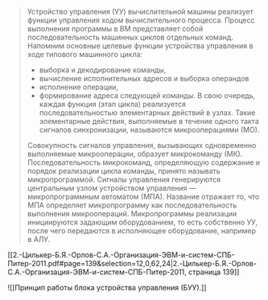 > Устройство управления (УУ) вычислительной машины реализует функции управления ходом вычислительного процесса.
> Процесс выполнения программы в ВМ представляет собой последовательность машинных циклов отдельных команд. Напомним основные целевые функции устройства управления в ходе типового машинного цикла:
> - выборка и декодирование команды,
> - вычисление исполнительных адресов и выборка операндов
> - исполнение операции,
> - формирование адреса следующей команды.
> В свою очередь, каждая функция (этап цикла) реализуется последовательностью элементарных действий в узлах. Такие элементарные действия, выполняемые в течение одного такта сигналов синхронизации, называются микрооперациями (МО). 
> 
> Совокупность сигналов управления, вызывающих одновременно выполняемые микрооперации, образует микрокоманду (МК). Последовательность микрокоманд, определяющую содержание и порядок реализации цикла команды, принято называть микропрограммой.
> Сигналы управления генерируются центральным узлом устройством управления — микропрограммным автоматом (МПА). Название отражает то, что МПА определяет микропрограмму как последовательность выполнения микроопераций.
> Микропрограммы реализации инициируются задающим оборудованием, то есть собственно УУ, после чего передаются в исполняющее оборудование, например в АЛУ.

[[2.-Цилькер-Б.Я.-Орлов-С.А.-Организация-ЭВМ-и-систем-СПБ-Питер-2011.pdf#page=139&selection=12,0,62,24|2.-Цилькер-Б.Я.-Орлов-С.А.-Организация-ЭВМ-и-систем-СПБ-Питер-2011, страница 139]]


![[Принцип работы блока устройства управления (БУУ).]]